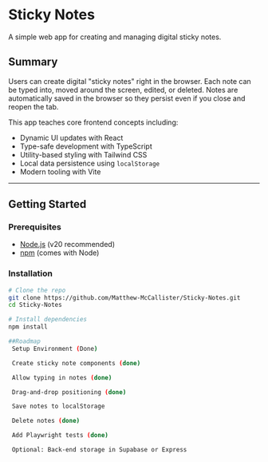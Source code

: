 # Sticky Notes

A simple web app for creating and managing digital sticky notes.

## Summary

Users can create digital "sticky notes" right in the browser. Each note can be typed into, moved around the screen, edited, or deleted. Notes are automatically saved in the browser so they persist even if you close and reopen the tab.

This app teaches core frontend concepts including:

- Dynamic UI updates with React
- Type-safe development with TypeScript
- Utility-based styling with Tailwind CSS
- Local data persistence using `localStorage`
- Modern tooling with Vite

---

## Getting Started

### Prerequisites

- [Node.js](https://nodejs.org/) (v20 recommended)
- [npm](https://www.npmjs.com/) (comes with Node)

### Installation

```bash
# Clone the repo
git clone https://github.com/Matthew-McCallister/Sticky-Notes.git
cd Sticky-Notes

# Install dependencies
npm install

##Roadmap
 Setup Environment (Done)

 Create sticky note components (done)

 Allow typing in notes (done)

 Drag-and-drop positioning (done)

 Save notes to localStorage 

 Delete notes (done)

 Add Playwright tests (done)

 Optional: Back-end storage in Supabase or Express